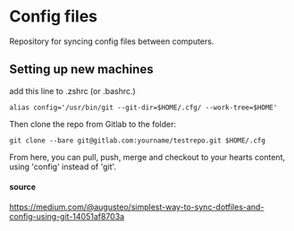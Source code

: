 # Config files
Repository for syncing config files between computers.

## Setting up new machines
add this line to .zshrc (or .bashrc.)
```
alias config='/usr/bin/git --git-dir=$HOME/.cfg/ --work-tree=$HOME'
```

Then clone the repo from Gitlab to the folder:
```
git clone --bare git@gitlab.com:yourname/testrepo.git $HOME/.cfg
```

From here, you can pull, push, merge and checkout to your hearts content, using 'config' instead of 'git'.

#### source
https://medium.com/@augusteo/simplest-way-to-sync-dotfiles-and-config-using-git-14051af8703a
